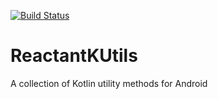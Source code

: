 [![Build Status](https://travis-ci.org/JesperSjoquist/ReactantKUtils.svg?branch=master)](https://travis-ci.org/JesperSjoquist/ReactantKUtils)

# ReactantKUtils
A collection of Kotlin utility methods for Android

